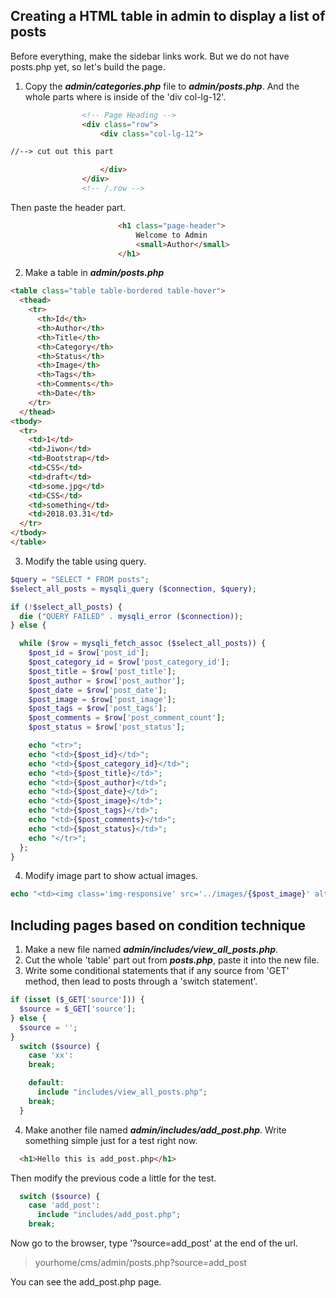 ## Creating a HTML table in admin to display a list of posts
Before everything, make the sidebar links work.
But we do not have posts.php yet, so let's build the page.

1. Copy the **_admin/categories.php_** file to **_admin/posts.php_**.
And the whole parts where is inside of the 'div col-lg-12'.
```html
                <!-- Page Heading -->
                <div class="row">
                    <div class="col-lg-12">

//--> cut out this part

                    </div>
                </div>
                <!-- /.row -->
```
Then paste the header part.
```html
                        <h1 class="page-header">
                            Welcome to Admin
                            <small>Author</small>
                        </h1>
```

2. Make a table in **_admin/posts.php_**
```html
<table class="table table-bordered table-hover">
  <thead>
    <tr>
      <th>Id</th>
      <th>Author</th>
      <th>Title</th>
      <th>Category</th>
      <th>Status</th>
      <th>Image</th>
      <th>Tags</th>
      <th>Comments</th>
      <th>Date</th>
    </tr>
  </thead>
<tbody>
  <tr>
    <td>1</td>
    <td>Jiwon</td>
    <td>Bootstrap</td>
    <td>CSS</td>
    <td>draft</td>
    <td>some.jpg</td>
    <td>CSS</td>
    <td>something</td>
    <td>2018.03.31</td>
  </tr>
</tbody>
</table>
```

3. Modify the table using query.
```php
$query = "SELECT * FROM posts";
$select_all_posts = mysqli_query ($connection, $query);

if (!$select_all_posts) {
  die ("QUERY FAILED" . mysqli_error ($connection));
} else {

  while ($row = mysqli_fetch_assoc ($select_all_posts)) {
    $post_id = $row['post_id'];
    $post_category_id = $row['post_category_id'];
    $post_title = $row['post_title'];
    $post_author = $row['post_author'];
    $post_date = $row['post_date'];
    $post_image = $row['post_image'];
    $post_tags = $row['post_tags'];
    $post_comments = $row['post_comment_count'];
    $post_status = $row['post_status'];

    echo "<tr>";
    echo "<td>{$post_id}</td>";
    echo "<td>{$post_category_id}</td>";
    echo "<td>{$post_title}</td>";
    echo "<td>{$post_author}</td>";
    echo "<td>{$post_date}</td>";
    echo "<td>{$post_image}</td>";
    echo "<td>{$post_tags}</td>";
    echo "<td>{$post_comments}</td>";
    echo "<td>{$post_status}</td>";
    echo "</tr>";
  };
}
```

4. Modify image part to show actual images.
```php
echo "<td><img class='img-responsive' src='../images/{$post_image}' alt='{$post_image}'></td>";
```

## Including pages based on condition technique

1. Make a new file named **_admin/includes/view_all_posts.php_**.
2. Cut the whole 'table' part out from **_posts.php_**, paste it into the new file.
3. Write some conditional statements that if any source from 'GET' method, then lead to
posts through a 'switch statement'.
```php
if (isset ($_GET['source'])) {
  $source = $_GET['source'];
} else {
  $source = '';
}
  switch ($source) {
    case 'xx':
    break;

    default:
      include "includes/view_all_posts.php";
    break;
  }
```

4. Make another file named **_admin/includes/add_post.php_**.
Write something simple just for a test right now.
```html
  <h1>Hello this is add_post.php</h1>
```
Then modify the previous code a little for the test.
```php
  switch ($source) {
    case 'add_post':
      include "includes/add_post.php";
    break;
```
Now go to the browser, type '?source=add_post' at the end of the url.
> yourhome/cms/admin/posts.php?source=add_post

You can see the add_post.php page.

